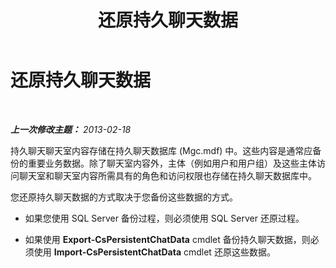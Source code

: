 ﻿---
title: 还原持久聊天数据
TOCTitle: 还原持久聊天数据
ms:assetid: c251a7fa-50da-434b-b39a-17f5978ce736
ms:mtpsurl: https://technet.microsoft.com/zh-cn/library/JJ945649(v=OCS.15)
ms:contentKeyID: 52061112
ms.date: 05/19/2016
mtps_version: v=OCS.15
ms.translationtype: HT
---

# 还原持久聊天数据

 

_**上一次修改主题：** 2013-02-18_

持久聊天聊天室内容存储在持久聊天数据库 (Mgc.mdf) 中。这些内容是通常应备份的重要业务数据。除了聊天室内容外，主体（例如用户和用户组）及这些主体访问聊天室和聊天室内容所需具有的角色和访问权限也存储在持久聊天数据库中。

您还原持久聊天数据的方式取决于您备份这些数据的方式。

  - 如果您使用 SQL Server 备份过程，则必须使用 SQL Server 还原过程。

  - 如果使用 **Export-CsPersistentChatData** cmdlet 备份持久聊天数据，则必须使用 **Import-CsPersistentChatData** cmdlet 还原这些数据。

